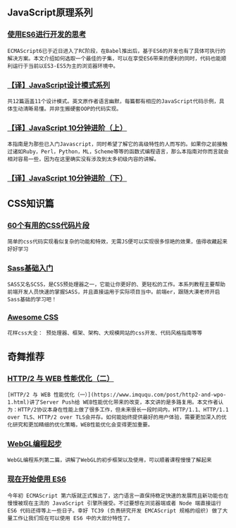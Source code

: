 
## JavaScript原理系列

### [使用ES6进行开发的思考](http://otakustay.com/es6-develop-overview/)

    ECMAScript6已于近日进入了RC阶段，在Babel推出后，基于ES6的开发也有了具体可执行的解决方案。本文介绍如何选取一个最佳的子集，可以在享受ES6带来的便利的同时，代码也能顺利运行于当前以ES3-ES5为主的浏览器环境中。

### [【译】JavaScript设计模式系列](http://www.codingserf.com/index.php/2015/05/javascript-design-patterns-singleton/)

    共12篇涵盖11个设计模式。英文原作者语言幽默，每篇都有相应的JavaScript代码示例，具体生动清晰易懂。并非生搬硬套OOP的代码实现。

### [【译】JavaScript 10分钟进阶（上）](http://www.codingserf.com/index.php/2014/01/js-in-ten-minutes-1/)

    本指南是为那些已入门Javascript，同时希望了解它的高级特性的人而写的。如果你之前接触过诸如Ruby，Perl，Python，ML，Scheme等等的函数式编程语言，那么本指南对你而言就会相对容易一些，因为在这里确实没有涉及到太多初级内容的讲解。

### [【译】JavaScript 10分钟进阶（下）](http://www.codingserf.com/index.php/2014/02/js-in-ten-minutes-2/)

## CSS知识篇

### [60个有用的CSS代码片段](http://segmentfault.com/a/1190000002773955)

    简单的css代码实现看似复杂的功能和特效，无需JS便可以实现很多惊艳的效果，值得收藏起来好好学习

### [Sass基础入门](http://www.imooc.com/view/311)

    SASS又名SCSS，是CSS预处理器之一，它能让你更好的、更轻松的工作。本系列教程主要帮助前端开发人员快速的掌握SASS，并且直接运用于实际项目当中。前端er，跟随大漠老师开启Sass基础的学习吧！

### [Awesome CSS](https://github.com/sotayamashita/awesome-css)

    花样css大全： 预处理器、框架、架构、大规模网站的css开发、代码风格指南等等

## 奇舞推荐

### [HTTP/2 与 WEB 性能优化（二）](https://www.imququ.com/post/http2-and-wpo-2.html)

    [HTTP/2 与 WEB 性能优化（一）](https://www.imququ.com/post/http2-and-wpo-1.html)讲了Server Push给 WEB性能优化带来的改变，本文讲的是多路复用。本文作者认为：HTTP/2协议本身在性能上做了很多工作，但未来很长一段时间内，HTTP/1.1、HTTP/1.1 over TLS、HTTP/2 over TLS会并存。如何能始终提供最好的用户体验，需要更加深入的优化研究和更加精细的优化策略，WEB性能优化会变得更加重要。

### [WebGL编程起步](https://github.com/LC2010/roadmap/issues/4)

    WebGL编程系列第二篇，讲解了WebGL的初步框架以及使用，可以顺着课程慢慢了解起来

### [现在开始使用 ES6](http://www.jianshu.com/p/9150ec3d1512)

    今年初 ECMAScript 第六版就正式推出了，这门语言一直保持稳定快速的发展而且新功能也在慢慢被现在主流的 JavaScript 引擎所接受。不过要想在浏览器端或者 Node 端直接运行 ES6 代码还得等上一些日子。幸好 TC39 (负责研究开发 EMCAScript 规格的组织) 做了大量工作让我们现在可以使用 ES6 中的大部分特性了。
